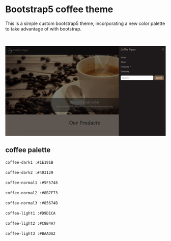 # Bootstrap5 coffee theme

This is a simple custom bootstrap5 theme, incorporating a new color palette to take advantage of with bootstrap.

</br>

![readme](./readme.jpg)

## coffee palette

    coffee-dark1 :#1E191B

    coffee-dark2 :#403129

    coffee-normal1 :#5F5748

    coffee-normal2 :#8B7F73

    coffee-normal3 :#85674B

    coffee-light1 :#D9D1CA

    coffee-light2 :#C8B4A7

    coffee-light3 :#BAADA2
